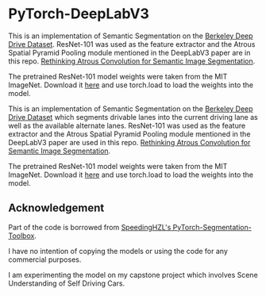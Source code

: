 # PyTorch-DeepLabV3

This is an implementation of Semantic Segmentation on the [Berkeley Deep Drive Dataset](http://bdd-data.berkeley.edu/index.html). ResNet-101 was used as the feature extractor and the Atrous Spatial Pyramid Pooling module mentioned in the DeepLabV3 paper are in this repo. [Rethinking Atrous Convolution for Semantic Image Segmentation](https://arxiv.org/abs/1706.05587).

The pretrained ResNet-101 model weights were taken from the MIT ImageNet. Download it [here]((http://sceneparsing.csail.mit.edu/model/pretrained_resnet/resnet101-imagenet.pth)) and use torch.load to load the weights into the model.

This is an implementation of Semantic Segmentation on the [Berkeley Deep Drive Dataset](http://bdd-data.berkeley.edu/index.html) which segments drivable lanes into the current driving lane as well as the available alternate lanes. ResNet-101 was used as the feature extractor and the Atrous Spatial Pyramid Pooling module mentioned in the DeepLabV3 paper are used in this repo. [Rethinking Atrous Convolution for Semantic Image Segmentation](https://arxiv.org/abs/1706.05587).

The pretrained ResNet-101 model weights were taken from the MIT ImageNet. Download it [here](http://sceneparsing.csail.mit.edu/model/pretrained_resnet/resnet101-imagenet.pth) and use torch.load to load the weights into the model.


## Acknowledgement
Part of the code is borrowed from [SpeedingHZL's PyTorch-Segmentation-Toolbox](https://github.com/speedinghzl/pytorch-segmentation-toolbox). 

I have no intention of copying the models or using the code for any commercial purposes. 

I am experimenting the model on my capstone project which involves Scene Understanding of Self Driving Cars.

